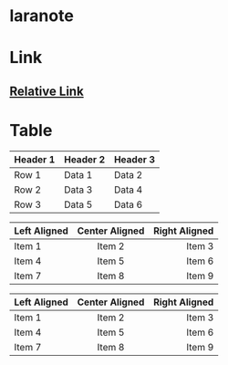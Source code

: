 # laranote

# Link
## [Relative Link](./A/a.md)

# Table

| Header 1 | Header 2 | Header 3 |
|----------|----------|----------|
| Row 1    | Data 1   | Data 2   |
| Row 2    | Data 3   | Data 4   |
| Row 3    | Data 5   | Data 6   |

| Left Aligned | Center Aligned | Right Aligned |
|:------------- |:--------------:|---------------:|
| Item 1       | Item 2        | Item 3        |
| Item 4       | Item 5        | Item 6        |
| Item 7       | Item 8        | Item 9        |


| Left Aligned | Center Aligned | Right Aligned |
|:------------- |:--------------:|---------------:|
| Item 1       | Item 2        | Item 3        |
| Item 4       | Item 5        | Item 6        |
| Item 7       | Item 8        | Item 9        |
